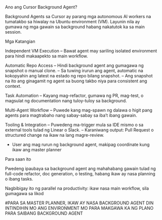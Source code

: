 Ano ang Cursor Background Agent?

Background Agents sa Cursor ay parang mga autonomous AI workers na tumatakbo sa hiwalay na Ubuntu environment (VM).
Layunin nila ay gumawa ng mga gawain sa background habang nakatutok ka sa main session.

Mga Katangian

Independent VM Execution
– Bawat agent may sariling isolated environment para hindi makaapekto sa main workflow.

Automatic Repo Access
– Hindi background agent ang gumagawa ng snapshot o manual clone.
– Sa tuwing irurun ang agent, automatic na kokopyahin ang latest na estado ng repo bilang snapshot.
– Ang snapshot na ito ang ginagamit ng agent sa buong takbo niya para consistent ang context.

Task Automation
– Kayang mag-refactor, gumawa ng PR, mag-test, o magsulat ng documentation nang tuloy-tuloy sa background.

Multi-Agent Workflow
– Puwede kang mag-spawn ng dalawa o higit pang agents para magtrabaho nang sabay-sabay sa iba’t ibang gawain.

Tooling & Integration
– Puwedeng ma-trigger mula sa IDE mismo o sa external tools tulad ng Linear o Slack.
– Karaniwang output: Pull Request o structured change na ikaw na lang magre-review.
- User ang mag rurun ng background agent, makipag coordinate kung ikaw ang master planner

Para saan ito

Pwedeng ipaubaya sa background agent ang mahahabang gawain tulad ng full-code refactor, doc generation, o testing, habang ikaw ay nasa planning o ibang tasks.

Nagbibigay ito ng parallel na productivity: ikaw nasa main workflow, sila gumagawa sa likod

#PARA SA MASTER PLANNER, IKAW AY NASA BACKGROUND AGENT DIN INTINDIHIN MO ANG ENVIRONMENT MO PARA MAKGAWA KA NG PLANO PARA SAIBANG BACKGROUND AGENT